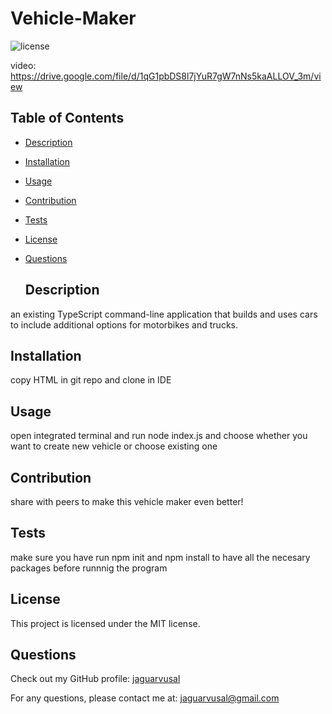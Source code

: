 # Vehicle-Maker

  ![license](https://img.shields.io/badge/license-MIT-blue.svg)

  video: https://drive.google.com/file/d/1qG1pbDS8l7jYuR7gW7nNs5kaALLOV_3m/view

  ## Table of Contents

- [Description](#description)
- [Installation](#installation)
- [Usage](#usage)
- [Contribution](#contribution)
- [Tests](#tests)
- [License](#license)
- [Questions](#questions)

  ## Description

an existing TypeScript command-line application that builds and uses cars to include additional options for motorbikes and trucks.

  ## Installation

  copy HTML in git repo and clone in IDE

  ## Usage

  open integrated terminal and run node index.js and choose whether you want to create new vehicle or choose existing one

  ## Contribution

  share with peers to make this vehicle maker even better!

  ## Tests

  make sure you have run npm init and npm install to have all the necesary packages before runnnig the program

  ## License

  This project is licensed under the MIT license.

  ## Questions

  Check out my GitHub profile: [jaguarvusal](https://github.com/jaguarvusal)

  For any questions, please contact me at: [jaguarvusal@gmail.com](mailto:#{data.email})
